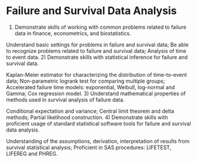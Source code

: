 # Failure and Survival Data Analysis

1) Demonstrate skills of working with common problems related to failure data in finance, econometrics, and biostatistics.

Understand basic settings for problems in failure and survival data;
Be able to recognize problems related to failure and survival data;
Analysis of time to event data.
2) Demonstrate skills with statistical inference for failure and survival data.

Kaplan-Meier estimator for characterizing the distribution of time-to-event data;
Non-parametric logrank test for comparing multiple groups;
Accelerated failure time models: exponential, Weibull, log-normal and Gamma;
Cox regression model.
3) Understand mathematical properties of methods used in survival analysis of failure data.

Conditional expectation and variance;
Central limit theorem and delta methods;
Partial likelihood construction.
4) Demonstrate skills with proficient usage of standard statistical software tools for failure and survival data analysis.

Understanding of the assumptions, derivation, interpretation of results from survival statistical analysis;
Proficient in SAS procedures: LIFETEST, LIFEREG and PHREG.
